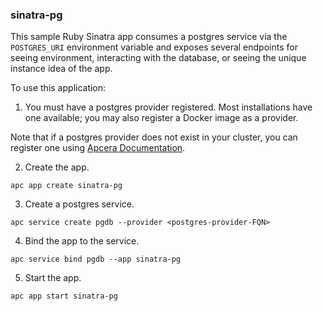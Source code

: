 ### sinatra-pg

This sample Ruby Sinatra app consumes a postgres service via the `POSTGRES_URI` environment variable and exposes several endpoints for seeing environment, interacting with the database, or seeing the unique instance idea of the app.

To use this application:

1) You must have a postgres provider registered. Most installations have one available; you may also register a Docker image as a provider.

Note that if a postgres provider does not exist in your cluster, you can register one using [Apcera Documentation](http://docs.apcera.com/services/types/service-postgres/).

2) Create the app.

```console
apc app create sinatra-pg
```

3) Create a postgres service.

```console
apc service create pgdb --provider <postgres-provider-FQN>
```

4) Bind the app to the service.

```console
apc service bind pgdb --app sinatra-pg
```

5) Start the app.

```console
apc app start sinatra-pg
```
